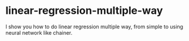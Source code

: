 # linear-regression-multiple-way
I show you how to do linear regression multiple way, from simple to using neural network like chainer.
